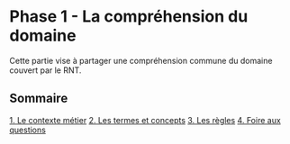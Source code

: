 # Phase 1 - La compréhension du domaine

Cette partie vise à partager une compréhension commune du domaine couvert par le RNT.

## Sommaire

[1. Le contexte métier](./contextes.md)
[2. Les termes et concepts](./conceptes.md)
[3. Les règles](./regles.md)
[4. Foire aux questions](./faq.md)
